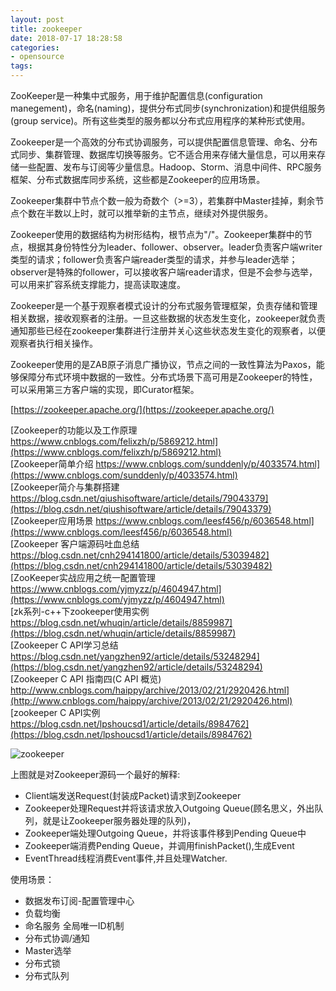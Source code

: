 ```yaml
---
layout: post
title: zookeeper
date: 2018-07-17 18:28:58
categories:
- opensource
tags:
---
```

ZooKeeper是一种集中式服务，用于维护配置信息(configuration manegement)，命名(naming)，提供分布式同步(synchronization)和提供组服务(group service)。所有这些类型的服务都以分布式应用程序的某种形式使用。  

Zookeeper是一个高效的分布式协调服务，可以提供配置信息管理、命名、分布式同步、集群管理、数据库切换等服务。它不适合用来存储大量信息，可以用来存储一些配置、发布与订阅等少量信息。Hadoop、Storm、消息中间件、RPC服务框架、分布式数据库同步系统，这些都是Zookeeper的应用场景。  

Zookeeper集群中节点个数一般为奇数个（>=3），若集群中Master挂掉，剩余节点个数在半数以上时，就可以推举新的主节点，继续对外提供服务。  

Zookeeper使用的数据结构为树形结构，根节点为"/"。Zookeeper集群中的节点，根据其身份特性分为leader、follower、observer。leader负责客户端writer类型的请求；follower负责客户端reader类型的请求，并参与leader选举；observer是特殊的follower，可以接收客户端reader请求，但是不会参与选举，可以用来扩容系统支撑能力，提高读取速度。  

Zookeeper是一个基于观察者模式设计的分布式服务管理框架，负责存储和管理相关数据，接收观察者的注册。一旦这些数据的状态发生变化，zookeeper就负责通知那些已经在zookeeper集群进行注册并关心这些状态发生变化的观察者，以便观察者执行相关操作。  

Zookeeper使用的是ZAB原子消息广播协议，节点之间的一致性算法为Paxos，能够保障分布式环境中数据的一致性。分布式场景下高可用是Zookeeper的特性，可以采用第三方客户端的实现，即Curator框架。  

[https://zookeeper.apache.org/](https://zookeeper.apache.org/)  

[Zookeeper的功能以及工作原理 https://www.cnblogs.com/felixzh/p/5869212.html](https://www.cnblogs.com/felixzh/p/5869212.html)  
[Zookeeper简单介绍 https://www.cnblogs.com/sunddenly/p/4033574.html](https://www.cnblogs.com/sunddenly/p/4033574.html)  
[Zookeeper简介与集群搭建 https://blog.csdn.net/qiushisoftware/article/details/79043379](https://blog.csdn.net/qiushisoftware/article/details/79043379)  
[Zookeeper应用场景 https://www.cnblogs.com/leesf456/p/6036548.html](https://www.cnblogs.com/leesf456/p/6036548.html)  
[Zookeeper 客户端源码吐血总结 https://blog.csdn.net/cnh294141800/article/details/53039482](https://blog.csdn.net/cnh294141800/article/details/53039482)  
[ZooKeeper实战应用之统一配置管理 https://www.cnblogs.com/yjmyzz/p/4604947.html](https://www.cnblogs.com/yjmyzz/p/4604947.html)  
[zk系列-c++下zookeeper使用实例 https://blog.csdn.net/whuqin/article/details/8859987](https://blog.csdn.net/whuqin/article/details/8859987)  
[Zookeeper C API学习总结 https://blog.csdn.net/yangzhen92/article/details/53248294](https://blog.csdn.net/yangzhen92/article/details/53248294)  
[Zookeeper C API 指南四(C API 概览) http://www.cnblogs.com/haippy/archive/2013/02/21/2920426.html](http://www.cnblogs.com/haippy/archive/2013/02/21/2920426.html)  
[zookeeper C API实例 https://blog.csdn.net/lpshoucsd1/article/details/8984762](https://blog.csdn.net/lpshoucsd1/article/details/8984762)  

![zookeeper](https://img-blog.csdn.net/20161104212932485)

上图就是对Zookeeper源码一个最好的解释:  
- Client端发送Request(封装成Packet)请求到Zookeeper 
- Zookeeper处理Request并将该请求放入Outgoing Queue(顾名思义，外出队列，就是让Zookeeper服务器处理的队列)， 
- Zookeeper端处理Outgoing Queue，并将该事件移到Pending Queue中 
- Zookeeper端消费Pending Queue，并调用finishPacket(),生成Event 
- EventThread线程消费Event事件,并且处理Watcher.

使用场景：
- 数据发布订阅-配置管理中心
- 负载均衡
- 命名服务 全局唯一ID机制
- 分布式协调/通知
- Master选举
- 分布式锁
- 分布式队列
